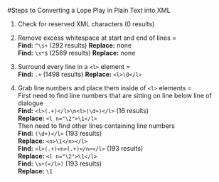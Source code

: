 #Steps to Converting a Lope Play in Plain Text into XML  
  
  1. Check for reserved XML characters (0 results)  
  
  2. Remove excess whitespace at start and end of lines =  
  **Find:** `^\s+` (292 results)     **Replace:** none  
  **Find:** `\s*$` (2569 results)    **Replace:** none  
  
  3. Surround every line in a `<l>` element =  
  **Find:** `.+` (1498 results)     **Replace:** `<l>\0</l>`  
  
  4. Grab line numbers and place them inside of `<l>` elements =  
First need to find line numbers that are sitting on line below line of dialogue  
  **Find:** `<l>(.+)</l>\n<l>(\d+)</l>` (16 results)  
  **Replace:** `<l n="\2">\1</l>`  
Then need to find other lines containing line numbers  
  **Find:** `(\d+)</l>` (193 results)  
  **Replace:** `<n>\1</n></l>`  
  **Find:** `<l>(.+)<n>(.+)</n></l>` (193 results)  
  **Replace:** `<l n="\2">\1</l>`  
  **Find:** `\s+(</l>)` (193 results)  
  **Replace:** `\1`
  
